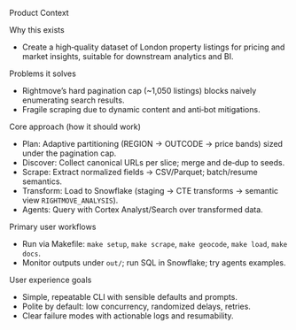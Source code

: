 Product Context

Why this exists
- Create a high‑quality dataset of London property listings for pricing and market insights, suitable for downstream analytics and BI.

Problems it solves
- Rightmove’s hard pagination cap (~1,050 listings) blocks naively enumerating search results.
- Fragile scraping due to dynamic content and anti‑bot mitigations.

Core approach (how it should work)
- Plan: Adaptive partitioning (REGION → OUTCODE → price bands) sized under the pagination cap.
- Discover: Collect canonical URLs per slice; merge and de‑dup to seeds.
- Scrape: Extract normalized fields → CSV/Parquet; batch/resume semantics.
- Transform: Load to Snowflake (staging → CTE transforms → semantic view `RIGHTMOVE_ANALYSIS`).
- Agents: Query with Cortex Analyst/Search over transformed data.

Primary user workflows
- Run via Makefile: `make setup`, `make scrape`, `make geocode`, `make load`, `make docs`.
- Monitor outputs under `out/`; run SQL in Snowflake; try agents examples.

User experience goals
- Simple, repeatable CLI with sensible defaults and prompts.
- Polite by default: low concurrency, randomized delays, retries.
- Clear failure modes with actionable logs and resumability.
